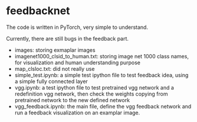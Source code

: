 # feedbacknet

The code is written in PyTorch, very simple to understand.

Currently, there are still bugs in the feedback part.

- images: storing exmaplar images
- imagenet1000_clsid_to_human.txt: storing image net 1000 class names, for visualization and human understanding purpose
- map_clsloc.txt: did not really use
- simple_test.ipynb: a simple test ipython file to test feedback idea, using a simple fully connected layer
- vgg.ipynb: a test ipython file to test pretrained vgg network and a redefinition vgg network, then check the weights copying from pretrained network to the new defined network
- vgg_feedback.ipynb: the main file, define the vgg feedback network and run a feedback visualization on an examplar image.
